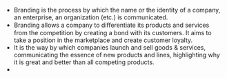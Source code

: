 - Branding is the process by which the name or the identity of a company, an enterprise, an organization (etc.) is communicated.
- Branding allows a company to diﬀerentiate its products and services from the competition by creating a bond with its customers. It aims to take a position in the marketplace and create customer loyalty.
- It is the way by which companies launch and sell goods & services, communicating the essence of new products and lines, highlighting why it is great and better than all competing products.
- 